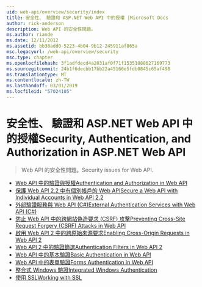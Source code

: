 ```yaml
---
uid: web-api/overview/security/index
title: 安全性、 驗證和 ASP.NET Web API 中的授權 |Microsoft Docs
author: rick-anderson
description: Web API 的安全性問題。
ms.author: riande
ms.date: 12/11/2012
ms.assetid: bb38add0-5223-4b04-9b12-245911af865a
msc.legacyurl: /web-api/overview/security
msc.type: chapter
ms.openlocfilehash: 3f1adfdecd4a2031af0f71f15351088627169773
ms.sourcegitcommit: 24b1f6decbb17bb22a45166e5fdb0845c65af498
ms.translationtype: MT
ms.contentlocale: zh-TW
ms.lasthandoff: 03/01/2019
ms.locfileid: "57024105"
---
```

<a name="security-authentication-and-authorization-in-aspnet-web-api"></a><span data-ttu-id="b988f-103">安全性、 驗證和 ASP.NET Web API 中的授權</span><span class="sxs-lookup"><span data-stu-id="b988f-103">Security, Authentication, and Authorization in ASP.NET Web API</span></span>
====================
> <span data-ttu-id="b988f-104">Web API 的安全性問題。</span><span class="sxs-lookup"><span data-stu-id="b988f-104">Security issues for Web API.</span></span>


- [<span data-ttu-id="b988f-105">Web API 中的驗證與授權</span><span class="sxs-lookup"><span data-stu-id="b988f-105">Authentication and Authorization in Web API</span></span>](authentication-and-authorization-in-aspnet-web-api.md)
- [<span data-ttu-id="b988f-106">保護 Web API 2.2 中有個別帳戶的 Web API</span><span class="sxs-lookup"><span data-stu-id="b988f-106">Secure a Web API with Individual Accounts in Web API 2.2</span></span>](individual-accounts-in-web-api.md)
- [<span data-ttu-id="b988f-107">外部驗證服務與 Web API (C#)</span><span class="sxs-lookup"><span data-stu-id="b988f-107">External Authentication Services with Web API (C#)</span></span>](external-authentication-services.md)
- [<span data-ttu-id="b988f-108">防止 Web API 中的跨網站偽造要求 (CSRF) 攻擊</span><span class="sxs-lookup"><span data-stu-id="b988f-108">Preventing Cross-Site Request Forgery (CSRF) Attacks in Web API</span></span>](preventing-cross-site-request-forgery-csrf-attacks.md)
- [<span data-ttu-id="b988f-109">啟用 Web API 2 中的跨原始來源要求</span><span class="sxs-lookup"><span data-stu-id="b988f-109">Enabling Cross-Origin Requests in Web API 2</span></span>](enabling-cross-origin-requests-in-web-api.md)
- [<span data-ttu-id="b988f-110">Web API 2 中的驗證篩選</span><span class="sxs-lookup"><span data-stu-id="b988f-110">Authentication Filters in Web API 2</span></span>](authentication-filters.md)
- [<span data-ttu-id="b988f-111">Web API 中的基本驗證</span><span class="sxs-lookup"><span data-stu-id="b988f-111">Basic Authentication in Web API</span></span>](basic-authentication.md)
- [<span data-ttu-id="b988f-112">Web API 中的表單驗證</span><span class="sxs-lookup"><span data-stu-id="b988f-112">Forms Authentication in Web API</span></span>](forms-authentication.md)
- [<span data-ttu-id="b988f-113">整合式 Windows 驗證</span><span class="sxs-lookup"><span data-stu-id="b988f-113">Integrated Windows Authentication</span></span>](integrated-windows-authentication.md)
- [<span data-ttu-id="b988f-114">使用 SSL</span><span class="sxs-lookup"><span data-stu-id="b988f-114">Working with SSL</span></span>](working-with-ssl-in-web-api.md)
